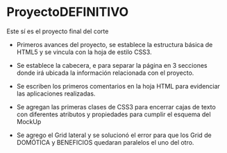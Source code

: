# ProyectoDEFINITIVO
Este sí es el proyecto final del corte

- Primeros avances del proyecto, se establece la estructura básica de HTML5 y se vincula con la hoja de estilo CSS3.

- Se establece la cabecera, e para separar la página en 3 secciones donde irá ubicada la información relacionada con el proyecto.

- Se escriben los primeros comentarios en la hoja HTML para evidenciar las aplicaciones realizadas.

- Se agregan las primeras clases de CSS3 para encerrar cajas de texto con diferentes atributos y propiedades para cumplir el esquema del MockUp

- Se agrego el Grid lateral y se solucionó el error para que los Grid de DOMÓTICA y BENEFICIOS quedaran paralelos el uno del otro.
